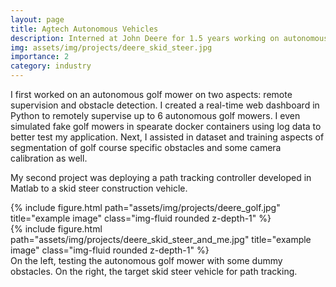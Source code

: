 ```yaml
---
layout: page
title: Agtech Autonomous Vehicles
description: Interned at John Deere for 1.5 years working on autonomous golf mowers and construction vehicles
img: assets/img/projects/deere_skid_steer.jpg
importance: 2
category: industry
---
```


I first worked on an autonomous golf mower on two aspects: remote supervision and obstacle detection. I created a real-time web dashboard in Python to remotely supervise up to 6 autonomous golf mowers. I even simulated fake golf mowers in spearate docker containers using log data to better test my application. Next, I assisted in dataset and training aspects of segmentation of golf course specific obstacles and some camera calibration as well. 

My second project was deploying a path tracking controller developed in Matlab to a skid steer construction vehicle.

<div class="row">
    <div class="col-sm mt-3 mt-md-0">
        {% include figure.html path="assets/img/projects/deere_golf.jpg" title="example image" class="img-fluid rounded z-depth-1" %}
    </div>
    <div class="col-sm mt-3 mt-md-0">
        {% include figure.html path="assets/img/projects/deere_skid_steer_and_me.jpg" title="example image" class="img-fluid rounded z-depth-1" %}
    </div>
</div>
<div class="caption">
    On the left, testing the autonomous golf mower with some dummy obstacles. On the right, the target skid steer vehicle for path tracking.
</div>
